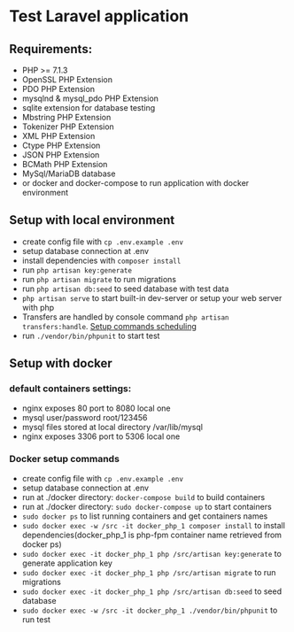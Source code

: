 # Test Laravel application

## Requirements:
* PHP >= 7.1.3
* OpenSSL PHP Extension
* PDO PHP Extension
* mysqlnd & mysql_pdo PHP Extension
* sqlite extension for database testing
* Mbstring PHP Extension
* Tokenizer PHP Extension
* XML PHP Extension
* Ctype PHP Extension
* JSON PHP Extension
* BCMath PHP Extension
* MySql/MariaDB database
* or docker and docker-compose to run application with docker environment

## Setup with local environment
* create config file with `cp .env.example .env`
* setup database connection at .env
* install dependencies with `composer install`
* run `php artisan key:generate`
* run `php artisan migrate` to run migrations
* run `php artisan db:seed` to seed database with test data
* `php artisan serve` to start built-in dev-server or setup your web server with php
* Transfers are handled by console command `php artisan transfers:handle`. [Setup commands scheduling](https://laravel.com/docs/5.8/scheduling#introduction)
* run `./vendor/bin/phpunit` to start test

## Setup with docker
### default containers settings:
* nginx exposes 80 port to 8080 local one
* mysql user/password root/123456
* mysql files stored at local directory /var/lib/mysql
* nginx exposes 3306 port to 5306 local one

### Docker setup commands
* create config file with `cp .env.example .env`
* setup database connection at .env 
* run at ./docker directory: `docker-compose build` to build containers
* run at ./docker directory: `sudo docker-compose up` to start containers
* `sudo docker ps` to list running containers and get containers names
* `sudo docker exec -w /src -it docker_php_1 composer install` to install dependencies(docker_php_1 is php-fpm container name retrieved from docker ps)
* `sudo docker exec -it docker_php_1 php /src/artisan key:generate` to generate application key
* `sudo docker exec -it docker_php_1 php /src/artisan migrate` to run migrations
* `sudo docker exec -it docker_php_1 php /src/artisan db:seed` to seed database
* `sudo docker exec -w /src -it docker_php_1 ./vendor/bin/phpunit` to run test
